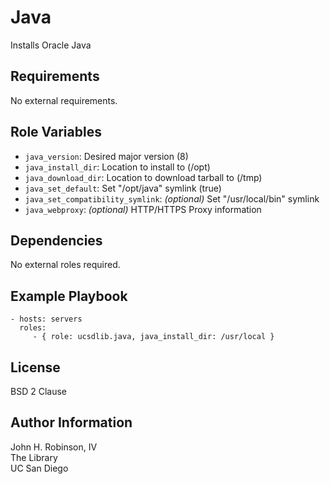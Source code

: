 Java
====

Installs Oracle Java

Requirements
------------

No external requirements.

Role Variables
--------------

* `java_version`: Desired major version (8)
* `java_install_dir`: Location  to install to (/opt)
* `java_download_dir`: Location to download tarball to (/tmp)
* `java_set_default`: Set "/opt/java" symlink (true)
* `java_set_compatibility_symlink`: _(optional)_ Set "/usr/local/bin" symlink
* `java_webproxy`: _(optional)_ HTTP/HTTPS Proxy information

Dependencies
------------

No external roles required.

Example Playbook
----------------

    - hosts: servers
      roles:
         - { role: ucsdlib.java, java_install_dir: /usr/local }

License
-------

BSD 2 Clause

Author Information
------------------

John H. Robinson, IV  
The Library  
UC San Diego  
